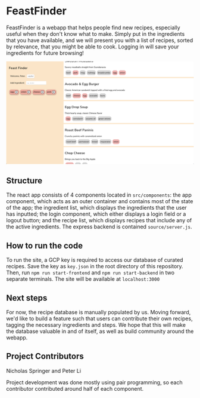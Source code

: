 # FeastFinder
FeastFinder is a webapp that helps people find new recipes, especially useful when
they don't know what to make. Simply put in the ingredients that you have available,
and we will present you with a list of recipes, sorted by relevance, that you might
be able to cook. Logging in will save your ingredients for future browsing!

![Demo Screenshot](https://github.com/NicholasSpringer/feast-finder/blob/main/demo.png)

## Structure
The react app consists of 4 components located in `src/components`: the app component, which acts as an outer
container and contains most of the state of the app; the ingredient list, which 
displays the ingredients that the user has inputted; the login component, which either
displays a login field or a logout button; and the recipe list, which displays recipes
that include any of the active ingredients. The express backend is contained `source/server.js`.

## How to run the code
To run the site, a GCP key is required to access our database of curated recipes. 
Save the key as `key.json` in the root directory of this repository. Then, run `npm run start-frontend` and 
`npm run start-backend` in two separate terminals. The site will be available at `localhost:3000`

## Next steps
For now, the recipe database is manually populated by us. Moving forward, we'd like to build a feature
such that users can contribute their own recipes, tagging the necessary ingredients and steps. We hope
that this will make the database valuable in and of itself, as well as build community around the webapp.


## Project Contributors
Nicholas Springer and Peter Li

Project development was done mostly using pair programming, so each contributor contributed 
around half of each component.
